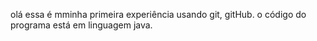 olá essa é mminha primeira experiência usando git, gitHub.
o código do programa está em linguagem java.
